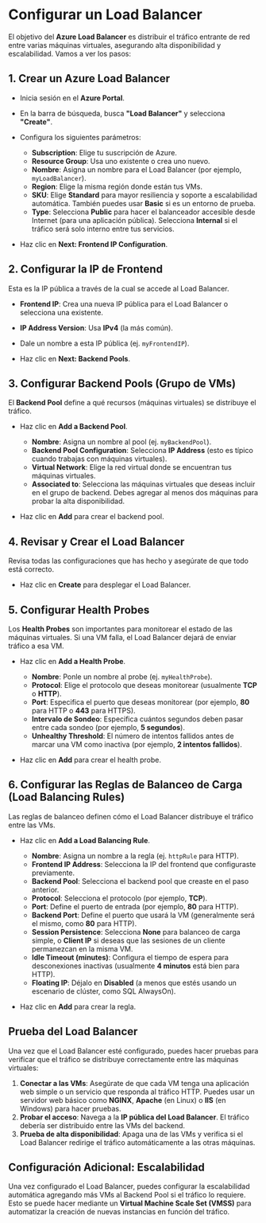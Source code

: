 # Configurar un Load Balancer

El objetivo del **Azure Load Balancer** es distribuir el tráfico entrante de red entre varias máquinas virtuales, asegurando alta disponibilidad y escalabilidad. Vamos a ver los pasos:

## 1. Crear un Azure Load Balancer
- Inicia sesión en el **Azure Portal**.
- En la barra de búsqueda, busca **"Load Balancer"** y selecciona **"Create"**.
- Configura los siguientes parámetros:

   - **Subscription**: Elige tu suscripción de Azure.
   - **Resource Group**: Usa uno existente o crea uno nuevo.
   - **Nombre**: Asigna un nombre para el Load Balancer (por ejemplo, `myLoadBalancer`).
   - **Region**: Elige la misma región donde están tus VMs.
   - **SKU**: Elige **Standard** para mayor resiliencia y soporte a escalabilidad automática. También puedes usar **Basic** si es un entorno de prueba.
   - **Type**: Selecciona **Public** para hacer el balanceador accesible desde Internet (para una aplicación pública). Selecciona **Internal** si el tráfico será solo interno entre tus servicios.

- Haz clic en **Next: Frontend IP Configuration**.

## 2. Configurar la IP de Frontend
Esta es la IP pública a través de la cual se accede al Load Balancer.

- **Frontend IP**: Crea una nueva IP pública para el Load Balancer o selecciona una existente.
- **IP Address Version**: Usa **IPv4** (la más común).
- Dale un nombre a esta IP pública (ej. `myFrontendIP`).
  
- Haz clic en **Next: Backend Pools**.

## 3. Configurar Backend Pools (Grupo de VMs)
El **Backend Pool** define a qué recursos (máquinas virtuales) se distribuye el tráfico.

- Haz clic en **Add a Backend Pool**.
   - **Nombre**: Asigna un nombre al pool (ej. `myBackendPool`).
   - **Backend Pool Configuration**: Selecciona **IP Address** (esto es típico cuando trabajas con máquinas virtuales).
   - **Virtual Network**: Elige la red virtual donde se encuentran tus máquinas virtuales.
   - **Associated to**: Selecciona las máquinas virtuales que deseas incluir en el grupo de backend. Debes agregar al menos dos máquinas para probar la alta disponibilidad.

- Haz clic en **Add** para crear el backend pool.

## 4. Revisar y Crear el Load Balancer
Revisa todas las configuraciones que has hecho y asegúrate de que todo está correcto.

- Haz clic en **Create** para desplegar el Load Balancer.

## 5. Configurar Health Probes
Los **Health Probes** son importantes para monitorear el estado de las máquinas virtuales. Si una VM falla, el Load Balancer dejará de enviar tráfico a esa VM.

- Haz clic en **Add a Health Probe**.
   - **Nombre**: Ponle un nombre al probe (ej. `myHealthProbe`).
   - **Protocol**: Elige el protocolo que deseas monitorear (usualmente **TCP** o **HTTP**).
   - **Port**: Especifica el puerto que deseas monitorear (por ejemplo, **80** para HTTP o **443** para HTTPS).
   - **Intervalo de Sondeo**: Especifica cuántos segundos deben pasar entre cada sondeo (por ejemplo, **5 segundos**).
   - **Unhealthy Threshold**: El número de intentos fallidos antes de marcar una VM como inactiva (por ejemplo, **2 intentos fallidos**).

- Haz clic en **Add** para crear el health probe.

## 6. Configurar las Reglas de Balanceo de Carga (Load Balancing Rules)
Las reglas de balanceo definen cómo el Load Balancer distribuye el tráfico entre las VMs.

- Haz clic en **Add a Load Balancing Rule**.
   - **Nombre**: Asigna un nombre a la regla (ej. `httpRule` para HTTP).
   - **Frontend IP Address**: Selecciona la IP del frontend que configuraste previamente.
   - **Backend Pool**: Selecciona el backend pool que creaste en el paso anterior.
   - **Protocol**: Selecciona el protocolo (por ejemplo, **TCP**).
   - **Port**: Define el puerto de entrada (por ejemplo, **80** para HTTP).
   - **Backend Port**: Define el puerto que usará la VM (generalmente será el mismo, como **80** para HTTP).
   - **Session Persistence**: Selecciona **None** para balanceo de carga simple, o **Client IP** si deseas que las sesiones de un cliente permanezcan en la misma VM.
   - **Idle Timeout (minutes)**: Configura el tiempo de espera para desconexiones inactivas (usualmente **4 minutos** está bien para HTTP).
   - **Floating IP**: Déjalo en **Disabled** (a menos que estés usando un escenario de clúster, como SQL AlwaysOn).

- Haz clic en **Add** para crear la regla.

## Prueba del Load Balancer
Una vez que el Load Balancer esté configurado, puedes hacer pruebas para verificar que el tráfico se distribuye correctamente entre las máquinas virtuales:

1. **Conectar a las VMs**: Asegúrate de que cada VM tenga una aplicación web simple o un servicio que responda al tráfico HTTP. Puedes usar un servidor web básico como **NGINX**, **Apache** (en Linux) o **IIS** (en Windows) para hacer pruebas.
2. **Probar el acceso**: Navega a la **IP pública del Load Balancer**. El tráfico debería ser distribuido entre las VMs del backend.
3. **Prueba de alta disponibilidad**: Apaga una de las VMs y verifica si el Load Balancer redirige el tráfico automáticamente a las otras máquinas.

## Configuración Adicional: Escalabilidad
Una vez configurado el Load Balancer, puedes configurar la escalabilidad automática agregando más VMs al Backend Pool si el tráfico lo requiere. Esto se puede hacer mediante un **Virtual Machine Scale Set (VMSS)** para automatizar la creación de nuevas instancias en función del tráfico.
